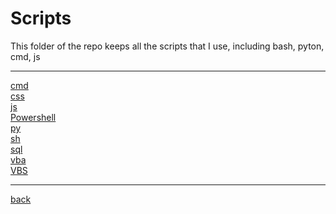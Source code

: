 # Scripts
This folder of the repo keeps all the scripts that I use, including bash, pyton, cmd, js

---------------------------
[cmd](cmd)<br>
[css](css)<br>
[js](js)<br>
[Powershell](Powershell)<br>
[py](py)<br>
[sh](sh)<br>
[sql](sql)<br>
[vba](vba)<br>
[VBS](VBS)<br>

---------------------------

[back](../)
